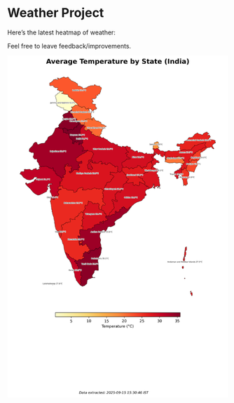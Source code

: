# Weather Project

Here’s the latest heatmap of weather:

Feel free to leave feedback/improvements.

![India Heatmap](docs/assets/india_heatmap.png?v=C7E3D0)
